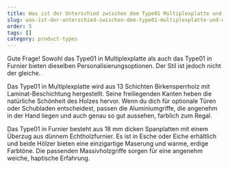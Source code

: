 ```yaml
---
title: Was ist der Unterschied zwischen dem Type01 Multiplexplatte und dem Type01 Furnier?
slug: was-ist-der-unterschied-zwischen-dem-type01-multiplexplatte-und-dem-type01-furnier
order: 5
tags: []
category: product-types
---
```


Gute Frage! Sowohl das Type01 in Multiplexplatte als auch das Type01 in Furnier bieten dieselben Personalisierungsoptionen. Der Stil ist jedoch nicht der gleiche.

Das Type01 in Multiplexplatte wird aus 13 Schichten Birkensperrholz mit Laminat-Beschichtung hergestellt. Seine freiliegenden Kanten heben die natürliche Schönheit des Holzes hervor. Wenn du dich für optionale Türen oder Schubladen entscheidest, passen die Aluminiumgriffe, die angenehm in der Hand liegen und auch genau so gut aussehen, farblich zum Regal.

Das Type01 in Furnier besteht aus 18 mm dicken Spanplatten mit einem Überzug aus dünnem Echtholzfurnier. Es ist in Esche oder Eiche erhältlich und beide Hölzer bieten eine einzigartige Maserung und warme, erdige Farbtöne. Die passenden Massivholzgriffe sorgen für eine angenehm weiche, haptische Erfahrung.
